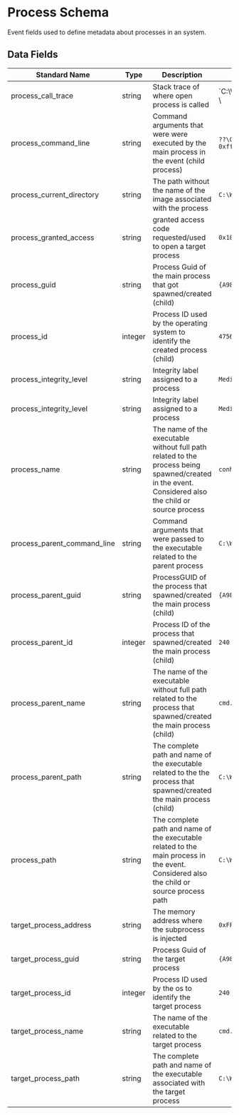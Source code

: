 # Process Schema

Event fields used to define metadata about processes in an system.

## Data Fields

| Standard Name               | Type      | Description                                                                                                                                         | Sample Value                                             | 
| --------                    | --------- | -------                                                                                                                                             | -------                                                  | 
| process_call_trace          | string    | Stack trace of where open process is called                                                                                                         | `C:\WINDOWS\SYSTEM32\ntdll.dll+a0344 \                   | C:\WINDOWS\System32\KERNELBASE.dll+64794\ | c:\windows\system32\lsm.dll+10e93\ | c:\windows\system32\lsm.dll+f9ea\ | C:\WINDOWS\System32\RPCRT4.dll+76d23\ | C:\WINDOWS\System32\RPCRT4.dll+d9390\ | C:\WINDOWS\System32\RPCRT4.dll+a81c\ | C:\WINDOWS\System32\RPCRT4.dll+273b4\ | C:\WINDOWS\System32\RPCRT4.dll+2654e\ | C:\WINDOWS\System32\RPCRT4.dll+26cfb\ | C:\WINDOWS\System32\RPCRT4.dll+3083f\ | C:\WINDOWS\System32\RPCRT4.dll+313a6\ | C:\WINDOWS\System32\RPCRT4.dll+2d12e\ | C:\WINDOWS\System32\RPCRT4.dll+2e853\ | C:\WINDOWS\System32\RPCRT4.dll+5cc68\ | C:\WINDOWS\SYSTEM32\ntdll.dll+365ce\ | C:\WINDOWS\SYSTEM32\ntdll.dll+34b46\ | C:\WINDOWS\System32\KERNEL32.DLL+11fe4\ | C:\WINDOWS\SYSTEM32\ntdll.dll+6efc1` |
| process_command_line        | string    | Command arguments that were were executed by the main process in the event (child process)                                                          | `??\C:\WINDOWS\system32\conhost.exe 0xffffffff -ForceV1` | 
| process_current_directory   | string    | The path without the name of the image associated with the process                                                                                  | `C:\WINDOWS`                                             | 
| process_granted_access      | string    | granted access code requested/used to open a target process                                                                                         | `0x1000`                                                 | 
| process_guid                | string    | Process Guid of the main process that got spawned/created (child)                                                                                   | `{A98268C1-9C2E-5ACD-0000-0010396CAB00}`                 | 
| process_id                  | integer   | Process ID used by the operating system to identify the created process (child)                                                                     | `4756`                                                   | 
| process_integrity_level     | string    | Integrity label assigned to a process                                                                                                               | `Medium`                                                 | 
| process_integrity_level     | string    | Integrity label assigned to a process                                                                                                               | `Medium`                                                 | 
| process_name                | string    | The name of the executable without full path related to the process being spawned/created in the event. Considered also the child or source process | `conhost.exe`                                            | 
| process_parent_command_line | string    | Command arguments that were passed to the executable related to the parent process                                                                  | `C:\WINDOWS\system32\cmd.exe`                            | 
| process_parent_guid         | string    | ProcessGUID of the process that spawned/created the main process (child)                                                                            | `{A98268C1-9C2E-5ACD-0000-00100266AB00}`                 | 
| process_parent_id           | integer   | Process ID of the process that spawned/created the main process (child)                                                                             | `240`                                                    | 
| process_parent_name         | string    | The name of the executable without full path related to the process that spawned/created the main process (child)                                   | `cmd.exe`                                                | 
| process_parent_path         | string    | The complete path and name of the executable related to the the process that spawned/created the main process (child)                               | `C:\Windows\System32\cmd.exe`                            | 
| process_path                | string    | The complete path and name of the executable related to the main process in the event. Considered also the child or source process path             | `C:\Windows\System32\conhost.exe`                        | 
| target_process_address      | string    | The memory address where the subprocess is injected                                                                                                 | `0xFFFFBC6422DD9C20`                                     | 
| target_process_guid         | string    | Process Guid of the target process                                                                                                                  | `{A98268C1-9C2E-5ACD-0000-00100266AB00}`                 | 
| target_process_id           | integer   | Process ID used by the os to identify the target process                                                                                            | `240`                                                    | 
| target_process_name         | string    | The name of the executable related to the target process                                                                                            | `cmd.exe`                                                | 
| target_process_path         | string    | The complete path and name of the executable associated with the target process                                                                     | `C:\Windows\System32\cmd.exe`                            | 
